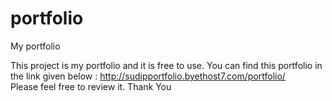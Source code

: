 # portfolio
My portfolio

This project is my portfolio and it is free to use. You  can find this portfolio in the link given below :  http://sudipportfolio.byethost7.com/portfolio/  
Please feel free to review it. Thank You
